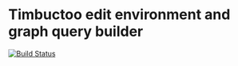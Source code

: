 Timbuctoo edit environment and graph query builder
===

[![Build Status](https://travis-ci.org/HuygensING/timbuctoo-edit-client.svg?branch=master)](https://travis-ci.org/HuygensING/timbuctoo-edit-client)